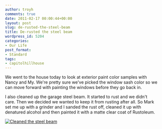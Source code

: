 ```yaml
---
author: troyh
comments: true
date: 2011-02-17 00:00:44+00:00
layout: post
slug: de-rusted-the-steel-beam
title: De-rusted the steel beam
wordpress_id: 5204
categories:
- Our Life
post_format:
- Standard
tags:
- capitolhillhouse
---
```


We went to the house today to look at exterior paint color samples with Nancy and My. We're pretty sure we've picked the window sash color so we can move forward with painting the windows before they go back in.

I also cleaned up the garage steel beam. It started to rust and we didn't care. Then we decided we wanted to keep it from rusting after all. So Mark set me up with a grinder and I sanded the rust off, cleaned it up with denatured alcohol and then painted it with a matte clear coat of Rustoleum.

[![Cleaned the steel beam](http://farm6.static.flickr.com/5013/5452392268_f79c263c3e.jpg)](http://www.flickr.com/photos/troyh/5452392268/)
